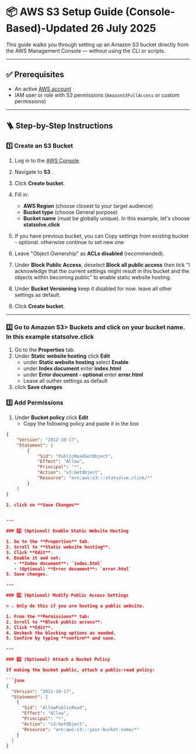 # 📦 AWS S3 Setup Guide (Console-Based)-Updated 26 July 2025

This guide walks you through setting up an Amazon S3 bucket directly from the AWS Management Console — without using the CLI or scripts.

---

## ✅ Prerequisites

- An active [AWS account](https://aws.amazon.com/)
- IAM user or role with S3 permissions (`AmazonS3FullAccess` or custom permissions)

---

## 🪜 Step-by-Step Instructions

### 1️⃣ Create an S3 Bucket

1. Log in to the [AWS Console](https://console.aws.amazon.com/).
2. Navigate to **S3** .
3. Click **Create bucket**.
4. Fill in:
   - **AWS Region** (choose closest to your target audience)
   - **Bucket type** (choose General purpose)
   - **Bucket name** (must be globally unique). In this example, let's choose **statsolve.click**
5. If you have previous bucket, you can Copy settings from existing bucket - optional. otherwise continue to set new one
   
6. Leave "Object Ownership" as **ACLs disabled** (recommended).
7. Under **Block Public Access**, deselect **Block all public access** then tick "I acknowledge that the current settings might result in this bucket and the objects within becoming public" to enable static website hosting.
8. Under **Bucket Versioning** keep it disabled for now. leave all other settings as default.
9. Click **Create bucket**.

---

### 2️⃣ Go to Amazon S3> Buckets and click on your bucket name. In this example **statsolve.click**

1. Go to the **Properties** tab.
2. Under **Static website hosting** click **Edit**
   - under **Static website hosting** select **Enable**
   - under **Index document** enter **index.html**
   - under **Error document - optional** enter **error.html**
   - Leave all outher settings as default
3. click **Save changes**



### 3️⃣ Add Permissions

1. Under **Bucket policy** click **Edit**
   - Copy the following policy and paste it in the box
```json
{
    "Version": "2012-10-17",
    "Statement": [
        {
            "Sid": "PublicReadGetObject",
            "Effect": "Allow",
            "Principal": "*",
            "Action": "s3:GetObject",
            "Resource": "arn:aws:s3:::statsolve.click/*"
        }
    ]
}

2. click on **Save Changes**


---

### 4️⃣ (Optional) Enable Static Website Hosting

1. Go to the **Properties** tab.
2. Scroll to **Static website hosting**.
3. Click **Edit**.
4. Enable it and set:
   - **Index document**: `index.html`
   - (Optional) **Error document**: `error.html`
5. Save changes.

---

### 5️⃣ (Optional) Modify Public Access Settings

> ⚠️ Only do this if you are hosting a public website.

1. From the **Permissions** tab:
2. Scroll to **Block public access**.
3. Click **Edit**.
4. Uncheck the blocking options as needed.
5. Confirm by typing **confirm** and save.

---

### 6️⃣ (Optional) Attach a Bucket Policy

If making the bucket public, attach a public-read policy:

```json
{
  "Version": "2012-10-17",
  "Statement": [
    {
      "Sid": "AllowPublicRead",
      "Effect": "Allow",
      "Principal": "*",
      "Action": "s3:GetObject",
      "Resource": "arn:aws:s3:::your-bucket-name/*"
    }
  ]
}
